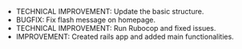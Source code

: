 * TECHNICAL IMPROVEMENT: Update the basic structure.
* BUGFIX: Fix flash message on homepage.
* TECHNICAL IMPROVEMENT: Run Rubocop and fixed issues.
* IMPROVEMENT: Created rails app and added main functionalities.
